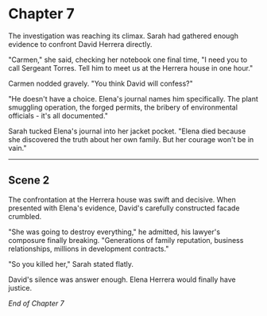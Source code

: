 # Chapter 7

The investigation was reaching its climax. Sarah had gathered enough evidence to confront David Herrera directly.

"Carmen," she said, checking her notebook one final time, "I need you to call Sergeant Torres. Tell him to meet us at the Herrera house in one hour."

Carmen nodded gravely. "You think David will confess?"

"He doesn't have a choice. Elena's journal names him specifically. The plant smuggling operation, the forged permits, the bribery of environmental officials - it's all documented."

Sarah tucked Elena's journal into her jacket pocket. "Elena died because she discovered the truth about her own family. But her courage won't be in vain."

---

## Scene 2

The confrontation at the Herrera house was swift and decisive. When presented with Elena's evidence, David's carefully constructed facade crumbled.

"She was going to destroy everything," he admitted, his lawyer's composure finally breaking. "Generations of family reputation, business relationships, millions in development contracts."

"So you killed her," Sarah stated flatly.

David's silence was answer enough. Elena Herrera would finally have justice.

*End of Chapter 7*